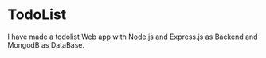# TodoList
I have made a todolist Web app with Node.js and Express.js as Backend and MongodB as DataBase. 
